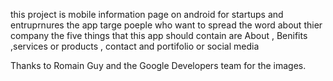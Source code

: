 this project is mobile information page on android for startups and entruprnures 
the app targe poeple who want to  spread the word about thier company 
the five things that this app should contain are About , Benifits ,services or products , contact and portifolio or social media  

Thanks to Romain Guy and the Google Developers team for the images.
